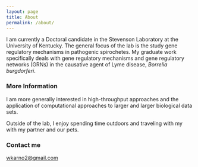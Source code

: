 ```yaml
---
layout: page
title: About
permalink: /about/
---
```


I am currently a Doctoral candidate in the Stevenson Laboratory at the University of Kentucky. The general focus of the lab is the study gene regulatory mechanisms in pathogenic spirochetes. My graduate work specifically deals with gene regulatory mechanisms and gene regulatory networks (GRNs) in the causative agent of Lyme disease, *Borrelia burgdorferi*.

### More Information

I am more generally interested in high-throughput approaches and the application of computational approaches to larger and larger biological data sets.

Outside of the lab, I enjoy spending time outdoors and traveling with my with my partner and our pets.

### Contact me

[wkarno2@gmail.com](mailto:wkarno2@gmail.com)
